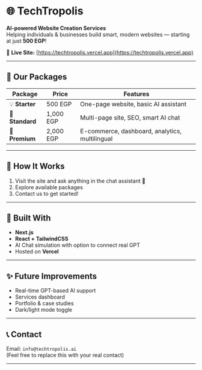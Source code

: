 # 🌐 TechTropolis

**AI-powered Website Creation Services**  
Helping individuals & businesses build smart, modern websites — starting at just **500 EGP**!

🔗 **Live Site:** [https://techtropolis.vercel.app](https://techtropolis.vercel.app)

---

## 💼 Our Packages

| Package   | Price  | Features |
|-----------|--------|----------|
| 💡 **Starter** | 500 EGP | One-page website, basic AI assistant |
| 🚀 **Standard** | 1,000 EGP | Multi-page site, SEO, smart AI chat |
| 👑 **Premium**  | 2,000 EGP | E-commerce, dashboard, analytics, multilingual |

---

## 🧠 How It Works

1. Visit the site and ask anything in the chat assistant 🤖
2. Explore available packages
3. Contact us to get started!

---

## 🔧 Built With

- **Next.js**
- **React + TailwindCSS**
- AI Chat simulation with option to connect real GPT
- Hosted on **Vercel**

---

## ✨ Future Improvements

- Real-time GPT-based AI support
- Services dashboard
- Portfolio & case studies
- Dark/light mode toggle

---

## 📞 Contact

Email: `info@techtropolis.ai`  
(Feel free to replace this with your real contact)

---
